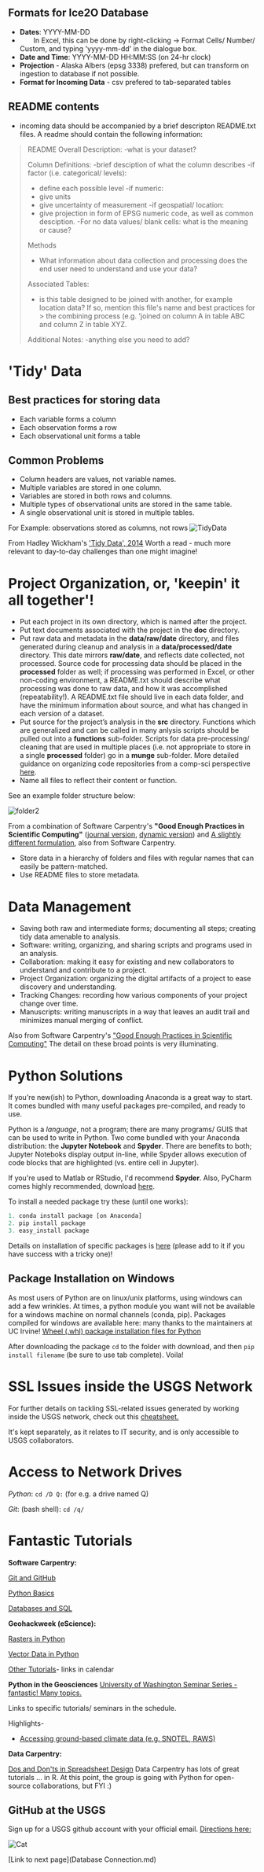 ## Formats for Ice2O Database
- **Dates**: YYYY-MM-DD
-  &nbsp;&nbsp;&nbsp;&nbsp;&nbsp;&nbsp; In Excel, this can be done by right-clicking -> Format Cells/ Number/ Custom, and typing 'yyyy-mm-dd' in the dialogue box.
- **Date and Time**: YYYY-MM-DD HH:MM:SS (on 24-hr clock)
- **Projection** - Alaska Albers (epsg 3338) prefered, but can transform on ingestion to database if not possible.
- **Format for Incoming Data** - csv prefered to tab-separated tables

## README contents
- incoming data should be accompanied by a brief descripton README.txt files.
A readme should contain the following information:


> README
> Overall Description:
> -what is your dataset?
> 
> Column Definitions:
> -brief desciption of what the column describes
> -if factor (i.e. categorical/ levels):
> 	- define each possible level
> -if numeric:
> 	- give units
> 	- give uncertainty of measurement
> -if geospatial/ location:
> 	- give projection in form of EPSG numeric code, as well as common desciption.
> -For no data values/ blank cells: what is the meaning or cause?
> 
> Methods
> - What information about data collection and processing does the end user need to understand and use your data?
> 
> Associated Tables:
> - is this table designed to be joined with another, for example location data? If so, mention this file's name and best practices for > the combining process (e.g. 'joined on column A in table ABC and column Z in table XYZ.
> 
> Additional Notes:
> -anything else you need to add?



# 'Tidy' Data

## Best practices for storing data
- Each variable forms a column
- Each observation forms a row
- Each observational unit forms a table

## Common Problems
- Column headers are values, not variable names. 
- Multiple variables are stored in one column. 
- Variables are stored in both rows and columns. 
- Multiple types of observational units are stored in the same table. 
- A single observational unit is stored in multiple tables.

For Example: observations stored as columns, not rows
![TidyData](/Ice2ODocs/images/NotTidy.png)

From Hadley Wickham's ['Tidy Data', 2014](https://www.jstatsoft.org/article/view/v059i10) Worth a read - much more relevant to day-to-day challenges than one might imagine!


# Project Organization, or, 'keepin' it all together'!
- Put each project in its own directory, which is named after the project.
- Put text documents associated with the project in the **doc** directory.
- Put raw data and metadata in the **data/raw/date** directory, and files generated during cleanup and analysis in a **data/processed/date** directory. This date mirrors **raw/date**, and reflects date collected, not processed. Source code for processing data should be placed in the **processed** folder as well; if processing was performed in Excel, or other non-coding environment, a README.txt should describe what processing was done to raw data, and how it was accomplished (repeatability!). A README.txt file should live in each data folder, and have the minimum information about source, and what has changed in each version of a dataset. 
- Put source for the project’s analysis in the **src** directory. Functions which are generalized and can be called in many anlysis scripts should be pulled out into a **functions** sub-folder. Scripts for data pre-processing/ cleaning that are used in multiple places (i.e. not appropriate to store in a single **processed** folder) go in a **munge** sub-folder. More detailed guidance on organizing code repositories from a comp-sci perspective [here](http://docs.python-guide.org/en/latest/writing/structure/).
- Name all files to reflect their content or function.

See an example folder structure below:

![folder2](/Ice2ODocs/images/FolderStructure.PNG)

From a combination of Software Carpentry's **"Good Enough Practices in Scientific Computing"** ([journal version](https://arxiv.org/abs/1609.00037), [dynamic version](https://swcarpentry.github.io/good-enough-practices-in-scientific-computing/)) and [A slightly different formulation](http://v4.software-carpentry.org/data/mgmt.html), also from Software Carpentry.

- Store data in a hierarchy of folders and files with regular names that can easily be pattern-matched.
- Use README files to store metadata.

# Data Management 
- Saving both raw and intermediate forms; documenting all steps; creating tidy data amenable to analysis.
- Software: writing, organizing, and sharing scripts and programs used in an analysis.
- Collaboration: making it easy for existing and new collaborators to understand and contribute to a project.
- Project Organization: organizing the digital artifacts of a project to ease discovery and understanding.
- Tracking Changes: recording how various components of your project change over time.
- Manuscripts: writing manuscripts in a way that leaves an audit trail and minimizes manual merging of conflict.

Also from Software Carpentry's ["Good Enough Practices in Scientific Computing"](https://arxiv.org/abs/1609.00037)
The detail on these broad points is very illuminating.

# Python Solutions
If you're new(ish) to Python, downloading Anaconda is a great way to start. It comes bundled with many useful packages pre-compiled, and ready to use. 

Python is a _language_, not a program; there are many programs/ GUIS that can be used to write in Python. Two come bundled with your Anaconda distribution: the **Jupyter Notebook** and **Spyder**. There are benefits to both; Jupyter Noteboks display output in-line, while Spyder allows execution of code blocks that are highlighted (vs. entire cell in Jupyter). 

If you're used to Matlab or RStudio, I'd recommend **Spyder**. Also, PyCharm comes highly recommended, download [here](https://www.jetbrains.com/pycharm/download/#section=windows).

To install a needed package try these (until one works):

```python
1. conda install package [on Anaconda]
2. pip install package
3. easy_install package
```

Details on installation of specific packages is [here](https://docs.google.com/a/doi.gov/document/d/12Y2SeO2jWcnpX3a8UlA82wHAYDtfq6yG6VnUgOzblfo/edit?usp=sharing) (please add to it if you have success with a tricky one)!

## Package Installation on Windows
As most users of Python are on linux/unix platforms, using windows can add a few wrinkles. At times, a python module you want will not be available for a windows machine on normal channels (conda, pip). Packages compiled for windows are available here: many thanks to the maintainers at UC Irvine!
[Wheel (.whl) package installation files for Python](http://www.lfd.uci.edu/~gohlke/pythonlibs/)

After downloading the package `cd` to the folder with download, and then `pip install filename` (be sure to use tab complete). Voila!

# SSL Issues inside the USGS Network
For further details on tackling SSL-related issues generated by working inside the USGS network, check out this 
[cheatsheet.](https://docs.google.com/a/doi.gov/document/d/18M6IHL_dfdypAHX8gUTr6LCsNRQA82rMdYfrEeBk6tg/edit?usp=sharing)

It's kept separately, as it relates to IT security, and is only accessible to USGS collaborators.

# Access to Network Drives
_Python_: `cd /D Q:` (for e.g. a drive named Q)

_Git_: (bash shell): `cd /q/`

# Fantastic Tutorials
 **Software Carpentry:**
 
 [Git and GitHub](http://swcarpentry.github.io/git-novice/)
 
 [Python Basics](http://swcarpentry.github.io/python-novice-inflammation/)
 
 [Databases and SQL](http://swcarpentry.github.io/sql-novice-survey/)
 
**Geohackweek (eScience):**

 [Rasters in Python](https://geohackweek.github.io/raster/)
 
 [Vector Data in Python](https://geohackweek.github.io/vector/)
 
 [Other Tutorials](https://geohackweek.github.io/)- links in calendar
 
 **Python in the Geosciences**
 [University of Washington Seminar Series - fantastic! Many topics.](https://github.com/uwescience/Python-for-geosciences)
 
 Links to specific tutorials/ seminars in the schedule.
 
 Highlights-
 
+ [Accessing ground-based climate data (e.g. SNOTEL, RAWS)](https://github.com/uwescience/Python-for-geosciences/blob/master/20170307/ulmo-Snotel-cuahsiwof.ipynb)
 
**Data Carpentry:**
 
 [Dos and Don'ts in Spreadsheet Design](http://www.datacarpentry.org/spreadsheet-ecology-lesson/)
 Data Carpentry has lots of great tutorials ... in R. At this point, the group is going with Python for open-source collaborations, but FYI :)
 
## GitHub at the USGS
 Sign up for a USGS github account with your official email. [Directions here:](http://butst.usgs.gov/open-source/)
 
![Cat](/Ice2ODocs/images/cat.jpg)
 
 [Link to next page](Database Connection.md)
